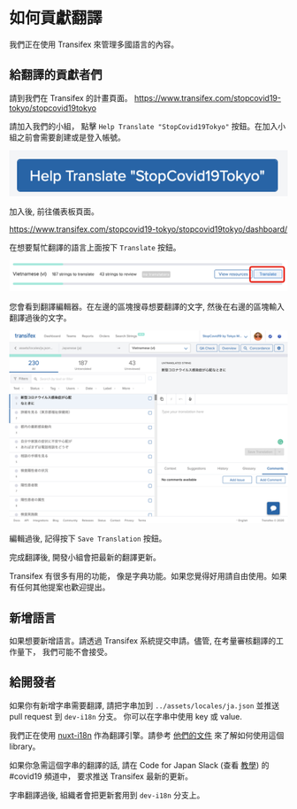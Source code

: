 # 如何貢獻翻譯

我們正在使用 Transifex 來管理多國語言的內容。

## 給翻譯的貢獻者們

請到我們在 Transifex 的計畫頁面。
https://www.transifex.com/stopcovid19-tokyo/stopcovid19tokyo

請加入我們的小組， 點擊 `Help Translate "StopCovid19Tokyo"` 按鈕。在加入小組之前會需要創建或是登入帳號。

![](img/2020-03-16-16-05-37.png)

加入後, 前往儀表板頁面。

https://www.transifex.com/stopcovid19-tokyo/stopcovid19tokyo/dashboard/

在想要幫忙翻譯的語言上面按下 `Translate` 按鈕。

![](img/2020-03-16-16-09-47.png)

您會看到翻譯編輯器。在左邊的區塊搜尋想要翻譯的文字, 然後在右邊的區塊輸入翻譯過後的文字。

![](img/2020-03-16-16-11-14.png)

編輯過後, 記得按下 `Save Translation` 按鈕。

完成翻譯後, 開發小組會把最新的翻譯更新。

Transifex 有很多有用的功能， 像是字典功能。如果您覺得好用請自由使用。如果有任何其他提案也歡迎提出。

## 新增語言

如果想要新增語言。請透過 Transifex 系統提交申請。儘管, 在考量審核翻譯的工作量下， 我們可能不會接受。

## 給開發者

如果你有新增字串需要翻譯, 請把字串加到 `../assets/locales/ja.json` 並推送 pull request 到 `dev-i18n` 分支。 你可以在字串中使用 key 或 value.

我們正在使用 [nuxt-i18n](https://github.com/nuxt-community/nuxt-i18n) 作為翻譯引擎。請參考 [他們的文件](https://nuxtjs.org/examples/i18n/) 來了解如何使用這個 library。

如果你急需這個字串的翻譯的話, 請在 Code for Japan Slack (查看 [教學](https://github.com/tokyo-metropolitan-gov/covid19/blob/development/.github/CONTRIBUTING_ZH_TW.md#%E5%A6%82%E4%BD%95%E5%8F%83%E8%88%87%E4%BA%A4%E6%B5%81)) 的 #covid19 頻道中， 要求推送 Transifex 最新的更新。 

字串翻譯過後, 組織者會把更新套用到 `dev-i18n` 分支上。
